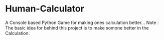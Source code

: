 # Human-Calculator
A Console based Python Game for making ones calculation better...
Note : The basic idea for behind this project is to make somone better in the Calculation.
